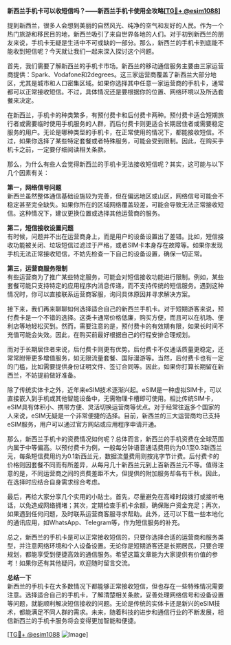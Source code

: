 **新西兰手机卡可以收短信吗？——新西兰手机卡使用全攻略[[TG💪+ @esim1088](https://t.me/s/esim1088)]**

提到新西兰，很多人会想到美丽的自然风光、纯净的空气和友好的人民。作为一个热门旅游和移民目的地，新西兰吸引了来自世界各地的人们。对于初到新西兰的朋友来说，手机卡无疑是生活中不可或缺的一部分。那么，新西兰的手机卡到底能不能收到短信呢？今天就让我们一起来深入探讨这个问题。

首先，我们需要了解新西兰的手机卡市场。新西兰的移动通信服务主要由三家运营商提供：Spark、Vodafone和2degrees。这三家运营商覆盖了新西兰大部分地区，尤其是城市和人口密集区域。如果你选择其中任意一家运营商的手机卡，通常都可以正常接收短信。不过，具体情况还是要根据你的位置、网络环境以及所选套餐来决定。

在新西兰，手机卡的种类繁多，有预付费卡和后付费卡两种。预付费卡适合短期旅行者或需要临时使用手机服务的人群，而后付费卡则更适合长期居住者或需要稳定服务的用户。无论是哪种类型的手机卡，在正常使用的情况下，都能接收短信。不过，如果你选择了某些特定套餐或者特殊服务，可能会受到限制。因此，在购买手机卡之前，一定要仔细阅读相关条款。

那么，为什么有些人会觉得新西兰的手机卡无法接收短信呢？其实，这可能与以下几个因素有关：

**第一，网络信号问题**  
新西兰虽然整体通信基础设施较为完善，但在偏远地区或山区，网络信号可能会不稳定甚至完全缺失。如果你所在的区域网络覆盖较差，可能会导致无法正常接收短信。这种情况下，建议更换位置或选择其他运营商的服务。

**第二，短信接收设置问题**  
有时候，问题并不出在运营商身上，而是用户的设备设置出了差错。比如，短信接收功能被关闭、垃圾短信过滤过于严格，或者SIM卡本身存在故障等。如果你发现手机无法正常接收短信，不妨先检查一下自己的设备设置，确保一切正常。

**第三，运营商服务限制**  
有些运营商为了推广某些特定服务，可能会对短信接收功能进行限制。例如，某些套餐可能只支持特定的应用程序内消息传递，而不支持传统的短信服务。遇到这种情况时，你可以直接联系运营商客服，询问具体原因并寻求解决方案。

接下来，我们再来聊聊如何选择适合自己的新西兰手机卡。对于短期游客来说，预付费卡是一个不错的选择。这类卡通常价格低廉，购买方便，而且可以在机场、便利店等地轻松买到。然而，需要注意的是，预付费卡的有效期有限，如果长时间不充值可能会失效。因此，在购买前最好根据自己的行程安排合理规划。

而对于长期居住者来说，后付费卡则更有优势。后付费卡不仅通话质量更稳定，还常常附带更多增值服务，如无限流量套餐、国际漫游等。当然，后付费卡也有一定的门槛，比如需要提供身份证明文件、签订合同等。因此，如果你打算长期留在新西兰，不妨提前做好准备。

除了传统实体卡之外，近年来eSIM技术逐渐兴起。eSIM是一种虚拟SIM卡，可以直接嵌入到手机或其他智能设备中，无需物理卡槽即可使用。相比传统SIM卡，eSIM具有体积小、携带方便、灵活切换运营商等优点。对于经常往返多个国家的人来说，eSIM无疑是一个非常便捷的选择。目前，新西兰的三大运营商均已支持eSIM服务，用户可以通过官方网站或应用程序申请开通。

那么，新西兰手机卡的资费情况如何呢？总体而言，新西兰的手机资费在全球范围内属于中等偏高。以预付费卡为例，一般每分钟语音通话费用约为0.1至0.3新西兰元，每条短信费用约为0.1新西兰元，数据流量费用则按兆字节计费。后付费卡的价格则因套餐不同而有所差异，从每月几十新西兰元到上百新西兰元不等。值得注意的是，不同运营商之间的资费差距不大，但提供的附加服务却各有千秋。因此，在选择时应结合自身需求综合考虑。

最后，再给大家分享几个实用的小贴士。首先，尽量避免在高峰时段拨打或接听电话，以免造成网络拥堵；其次，定期检查手机卡余额，确保账户资金充足；再次，如果遇到任何问题，及时联系运营商客服寻求帮助。此外，还可以下载一些本地化的通讯应用，如WhatsApp、Telegram等，作为短信服务的补充。

总之，新西兰的手机卡是可以正常接收短信的，只要你选择合适的运营商和服务类型，并注意网络环境和个人设备设置。无论你是短期游客还是长期居民，只要合理规划，都能享受到便捷高效的通信服务。希望这篇文章能为大家提供有价值的参考！如果你还有其他疑问，欢迎随时留言交流。

**总结一下**  
新西兰的手机卡在大多数情况下都能够正常接收短信，但也存在一些特殊情况需要注意。选择适合自己的手机卡，了解清楚相关条款，妥善处理网络信号和设备设置等问题，就能顺利解决短信接收的问题。无论是传统的实体卡还是新兴的eSIM技术，都能满足不同人群的需求。未来，随着科技的进步和通信行业的不断发展，相信新西兰的手机卡服务将会变得更加智能和便捷。

[[TG💪+ @esim1088](https://t.me/s/esim1088) ![Image](https://i.postimg.cc/4NQfJmqS/Snipaste-2025-05-13-00-14-12.png)]